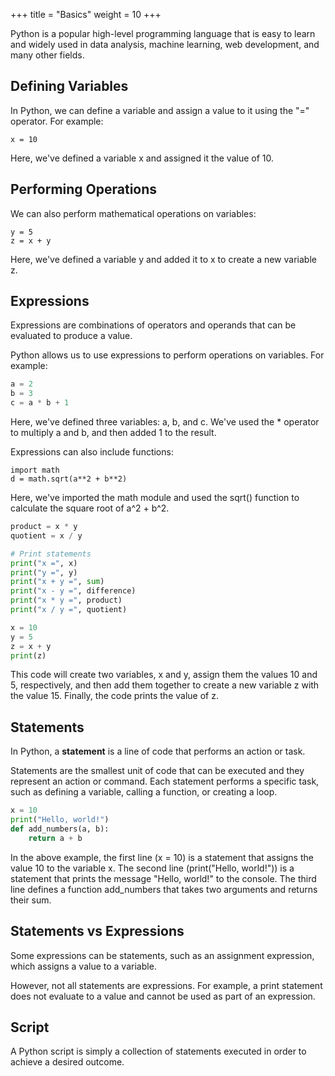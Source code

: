 +++
title = "Basics"
weight = 10
+++


Python is a popular high-level programming language that is
easy to learn and widely used in data analysis,
machine learning, web development, and many other fields.

## Defining Variables

In Python,
we can define a variable and assign a value to it using the "=" operator.
For example:

```
x = 10
```

Here, we've defined a variable x and assigned it the value of 10.

## Performing Operations

We can also perform mathematical operations on variables:

```
y = 5
z = x + y
```

Here, we've defined a variable y and added it to x to create a new variable z.

## Expressions

Expressions are combinations of operators and operands that can be evaluated to produce a value.

Python allows us to use expressions to perform operations on variables.
For example:

```python
a = 2
b = 3
c = a * b + 1
```

Here, we've defined three variables: a, b, and c.
We've used the * operator to multiply a and b, and then added 1 to the result.

Expressions can also include functions:

```
import math
d = math.sqrt(a**2 + b**2)
```

Here, we've imported the math module and used the sqrt() function to calculate the square root of a^2 + b^2.

```python
product = x * y
quotient = x / y

# Print statements
print("x =", x)
print("y =", y)
print("x + y =", sum)
print("x - y =", difference)
print("x * y =", product)
print("x / y =", quotient)
```


```python
x = 10
y = 5
z = x + y
print(z)
```

This code will create two variables, x and y, assign them the values 10 and 5, respectively, and then add them together to create a new variable z with the value 15. Finally, the code prints the value of z.

## Statements

In Python, a **statement** is a line of code that performs an action or task.

Statements are the smallest unit of code that can be executed and
they represent an action or command.
Each statement performs a specific task, such as defining a variable,
calling a function, or creating a loop.

```python
x = 10
print("Hello, world!")
def add_numbers(a, b):
    return a + b
```

In the above example, the first line (x = 10) is a statement
that assigns the value 10 to the variable x.
The second line (print("Hello, world!")) is a statement
that prints the message "Hello, world!" to the console.
The third line defines a function add_numbers that takes two
arguments and returns their sum.

## Statements vs Expressions

Some expressions can be statements,
such as an assignment expression,
which assigns a value to a variable.

However, not all statements are expressions.
For example, a print statement does not evaluate to a value and cannot be used as part of an expression.

## Script

A Python script is simply a collection of statements
executed in order to achieve a desired outcome.

